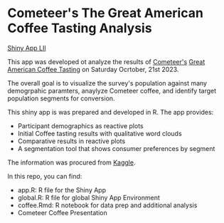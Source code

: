 # Cometeer's The Great American Coffee Tasting Analysis

[Shiny App LIl](https://katiekwan.shinyapps.io/cometeer-coffee/)

This app was developed ot analyze the results of [Cometeer's](https://cometeer.com) [Great American Coffee Tasting](https://cometeer.com/pages/the-great-american-coffee-taste-test) on Saturday Ocrtober, 21st 2023. 

The overall goal is to visualize the survey's population against many demogrpahic paramters, anaylyze Cometeer coffee, and identify target population segments for conversion.

This shiny app is was prepared and developed in R. The app provides:
- Participant demographics as reactive plots
- Initial Coffee tasting results with qualitative word clouds
- Comparative results in reactive plots
- A segmentation tool that shows consumer preferences by segment

The information was procured from [Kaggle](https://www.kaggle.com/datasets/joebeachcapital/coffee-taste-test/data). 

In this repo, you can find:
- app.R: R file for the Shiny App
- global.R: R file for global Shiny App Environment
- coffee.Rmd: R notebook for data prep and additional analysis
- Cometeer Coffee Presentation
